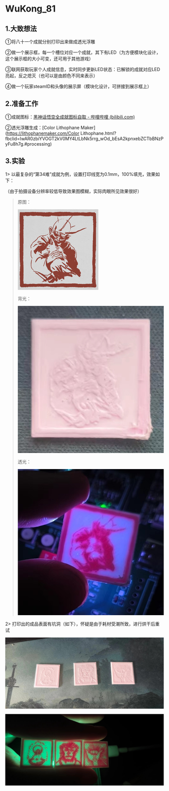# WuKong_81

## 1.大致想法

①将八十一个成就分别打印出来做成透光浮雕

②做一个展示框，每一个槽位对应一个成就，其下有LED（为方便模块化设计，这个展示框的大小可变，还可用于其他游戏）

③联网获取玩家个人成就信息，实时同步更新LED状态：已解锁的成就对应LED亮起，反之熄灭（也可以是由颜色不同来表示）

④做一个玩家steamID和头像的展示屏（模块化设计，可拼接到展示框上）

## 2.准备工作

①成就图标：[黑神话悟空全成就图标自取 - 哔哩哔哩 (bilibili.com)](https://www.bilibili.com/read/cv37545978/?jump_opus=1)

②透光浮雕生成：[Color Lithophane Maker](https://lithophanemaker.com/Color Lithophane.html?fbclid=IwAR0zbiYVOGT2kV0MY4LtLbNk5rrg_wOd_bEsA2kpnxebZCTbBNzPyFu8h7g.#processing)

## 3.实验

 1> 以最复杂的“第34难”成就为例，设置打印线宽为0.1mm，100%填充，效果如下：

（由于拍摄设备分辨率较低导致效果图模糊，实际肉眼所见效果很好）

> 原图：
>
> ![](Pics\0.jpg)
>
> 背光：
>
> ![](Pics\1.jpg)
>
> 透光：
>
> ![](Pics\2.jpg)

2> 打印出的成品表面有坑洞（如下），怀疑是由于耗材受潮所致，进行烘干后重试

![](Pics\3.jpg)

![](Pics\4.jpg)
